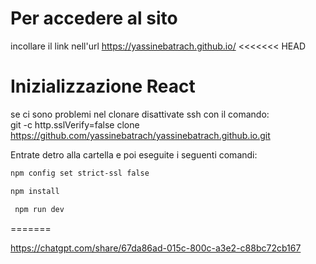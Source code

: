 # Per accedere al sito
incollare il link nell'url https://yassinebatrach.github.io/
<<<<<<< HEAD
 # Inizializzazione React
 se ci sono problemi nel clonare disattivate ssh con il comando:  
 git -c http.sslVerify=false clone https://github.com/yassinebatrach/yassinebatrach.github.io.git 


 Entrate detro alla cartella e poi eseguite i seguenti comandi:
```bash
npm config set strict-ssl false
```

```bash
npm install
```

```bash
 npm run dev
```
=======

https://chatgpt.com/share/67da86ad-015c-800c-a3e2-c88bc72cb167
